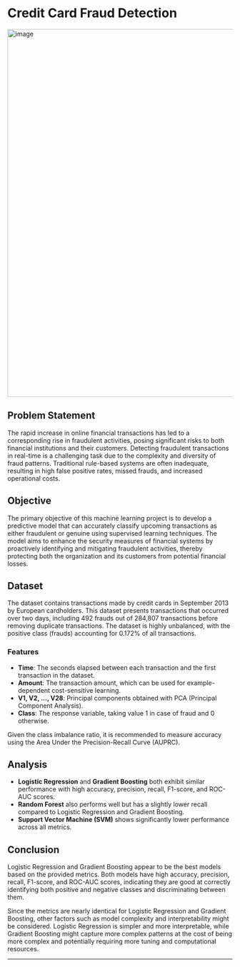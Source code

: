 # Credit Card Fraud Detection

<img width="824" alt="image" src="https://github.com/AkashRanjan23/Credit-Card-Fraud-Detection/assets/150953524/01e99e65-5261-4fc5-83e3-9659ee4fad97">


## Problem Statement

The rapid increase in online financial transactions has led to a corresponding rise in fraudulent activities, posing significant risks to both financial institutions and their customers. Detecting fraudulent transactions in real-time is a challenging task due to the complexity and diversity of fraud patterns. Traditional rule-based systems are often inadequate, resulting in high false positive rates, missed frauds, and increased operational costs.

## Objective

The primary objective of this machine learning project is to develop a predictive model that can accurately classify upcoming transactions as either fraudulent or genuine using supervised learning techniques. The model aims to enhance the security measures of financial systems by proactively identifying and mitigating fraudulent activities, thereby protecting both the organization and its customers from potential financial losses.

## Dataset

The dataset contains transactions made by credit cards in September 2013 by European cardholders. This dataset presents transactions that occurred over two days, including 492 frauds out of 284,807 transactions before removing duplicate transactions. The dataset is highly unbalanced, with the positive class (frauds) accounting for 0.172% of all transactions.

### Features

- **Time**: The seconds elapsed between each transaction and the first transaction in the dataset.
- **Amount**: The transaction amount, which can be used for example-dependent cost-sensitive learning.
- **V1, V2, ..., V28**: Principal components obtained with PCA (Principal Component Analysis).
- **Class**: The response variable, taking value 1 in case of fraud and 0 otherwise.

Given the class imbalance ratio, it is recommended to measure accuracy using the Area Under the Precision-Recall Curve (AUPRC).

## Analysis

- **Logistic Regression** and **Gradient Boosting** both exhibit similar performance with high accuracy, precision, recall, F1-score, and ROC-AUC scores.
- **Random Forest** also performs well but has a slightly lower recall compared to Logistic Regression and Gradient Boosting.
- **Support Vector Machine (SVM)** shows significantly lower performance across all metrics.

## Conclusion

Logistic Regression and Gradient Boosting appear to be the best models based on the provided metrics. Both models have high accuracy, precision, recall, F1-score, and ROC-AUC scores, indicating they are good at correctly identifying both positive and negative classes and discriminating between them.

Since the metrics are nearly identical for Logistic Regression and Gradient Boosting, other factors such as model complexity and interpretability might be considered. Logistic Regression is simpler and more interpretable, while Gradient Boosting might capture more complex patterns at the cost of being more complex and potentially requiring more tuning and computational resources.

---
